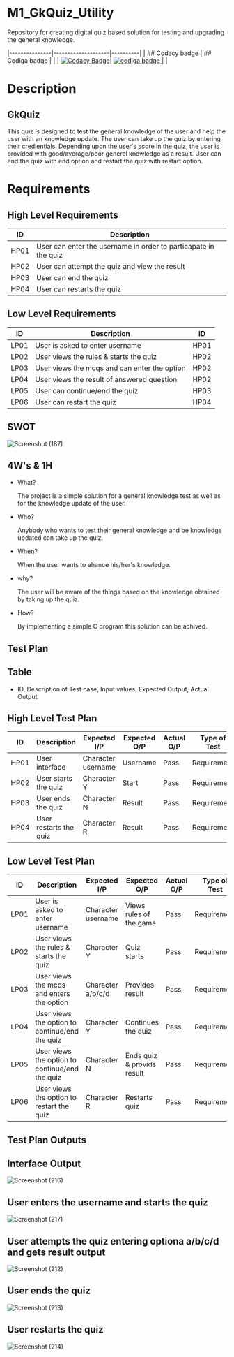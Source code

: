# M1_GkQuiz_Utility
  Repository for creating digital quiz based solution for testing and upgrading the general knowledge.
  
|---------------|--------------------|----------|
| ## Codacy badge | ## Codiga badge |           |
| [![Codacy Badge](https://app.codacy.com/project/badge/Grade/1320b521ea06494aa9544eb95bdddd69)](https://www.codacy.com/gh/OmkarChitragar/M1_GkQuiz_-utility-/dashboard?utm_source=github.com&amp;utm_medium=referral&amp;utm_content=OmkarChitragar/M1_GkQuiz_-utility-&amp;utm_campaign=Badge_Grade)| <a href="https://app.codiga.io/public/user/github/OmkarChitragar">
   <img src="https://api.codiga.io/public/badge/user/github/OmkarChitragar?style=light" alt="codiga badge" />
</a>|     |


# Description

## GkQuiz

This quiz is designed to test the general knowledge of the user and help the user with an knowledge update. The user can take up 
the quiz by entering their credientials. Depending upon the user's score in the quiz, the user is provided with good/average/poor general 
knowledge as a result. User can end the quiz with end option and restart the quiz with restart option.

# Requirements

## High Level Requirements

| ID | Description  |
|----|-----------------------------------------------------------------|
|HP01| User can enter the username in order to particapate in the quiz |
|HP02| User can attempt the quiz and view the result |
|HP03| User can end the quiz |
|HP04| User can restarts the quiz |

## Low Level Requirements

| ID | Description  | ID |
|----|-------------------------------------------------|----|
|LP01| User is asked to enter username |HP01|
|LP02| User views the rules & starts the quiz |HP02|
|LP03| User views the mcqs and can enter the option |HP02|
|LP04| User views the result of answered question |HP02| 
|LP05| User can continue/end the quiz |HP03|
|LP06| User can restart the quiz |HP04|
  

## SWOT
![Screenshot (187)](https://user-images.githubusercontent.com/42509490/153286605-2b3fae1f-2164-4568-a48f-b2b75c0bda07.png)


## 4W's & 1H

* What?

  The project is a simple solution for a general knowledge test as well as for the knowledge update of the user.

* Who?

  Anybody who wants to test their general knowledge and be knowledge updated can take up the quiz.

* When?

  When the user wants to ehance his/her's knowledge.

* why?

  The user will be aware of the things based on the knowledge obtained by taking up the quiz.

* How?

  By implementing a simple C program this solution can be achived.
  
## Test Plan

## Table
* ID, Description of Test case, Input values, Expected Output, Actual Output

## High Level Test Plan

| ID | Description | Expected I/P | Expected O/P | Actual O/P | Type of Test |
|----|----------------------|-------------|-------------|-------------|--------------|
|HP01| User interface| Character username | Username | Pass| Requirement |
|HP02| User starts the quiz | Character Y | Start | Pass| Requirement |
|HP03| User ends the quiz | Character N | Result | Pass| Requirement |
|HP04| User restarts the quiz | Character R | Result | Pass| Requirement |

## Low Level Test Plan

| ID | Description | Expected I/P | Expected O/P| Actual O/P | Type of Test| ID |
|----|--------------------------|-------------|---------------|------|------------|----|
|LP01| User is asked to enter username | Character username | Views rules of the game | Pass | Requirement|HP01|
|LP02| User views the rules & starts the quiz | Character Y| Quiz starts | Pass | Requirement|HP02|
|LP03| User views the mcqs and enters the option | Character a/b/c/d | Provides result | Pass | Requirement|HP02|
|LP04| User views the option to continue/end the quiz | Character Y | Continues the quiz |Pass| Requirement|HP02| 
|LP05| User views the option to continue/end the quiz | Character N | Ends quiz & provids result | Pass | Requirement|HP03|
|LP06| User views the option to restart the quiz | Character R | Restarts quiz | Pass | Requirement |HP04|

## Test Plan Outputs
## Interface Output
 
 ![Screenshot (216)](https://user-images.githubusercontent.com/42509490/153711501-1200e7af-e79c-42ba-ad1b-cf8bf65bbffd.png) 

## User enters the username and starts the quiz

 ![Screenshot (217)](https://user-images.githubusercontent.com/42509490/153711526-3822287f-d92c-4935-84d9-d38d3ee92144.png)
 
## User attempts the quiz entering optiona a/b/c/d and gets result output

 ![Screenshot (212)](https://user-images.githubusercontent.com/42509490/153711675-f219ac6e-7480-4ca7-aaf3-cd604294dca3.png)

## User ends the quiz

 ![Screenshot (213)](https://user-images.githubusercontent.com/42509490/153711721-de262028-2f0c-4931-a4ba-98d02c51c065.png)

## User restarts the quiz

 ![Screenshot (214)](https://user-images.githubusercontent.com/42509490/153711745-34990b79-02fd-4357-b6f3-0815fa8f5b07.png)

